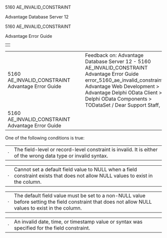 5160 AE\_INVALID\_CONSTRAINT




Advantage Database Server 12  

5160 AE\_INVALID\_CONSTRAINT

Advantage Error Guide

|  |
| --- |
|  |

|  |  |  |  |  |
| --- | --- | --- | --- | --- |
| 5160 AE\_INVALID\_CONSTRAINT  Advantage Error Guide |  |  | Feedback on: Advantage Database Server 12 - 5160 AE\_INVALID\_CONSTRAINT Advantage Error Guide error\_5160\_ae\_invalid\_constraint Advantage Web Development > Advantage Delphi OData Client > Delphi OData Components > TODataSet / Dear Support Staff, |  |
| 5160 AE\_INVALID\_CONSTRAINT  Advantage Error Guide |  |  |  |  |

One of the following conditions is true:

|  |  |
| --- | --- |
| · | The field-level or record-level constraint is invalid. It is either of the wrong data type or invalid syntax. |

|  |  |
| --- | --- |
| · | Cannot set a default field value to NULL when a field constraint exists that does not allow NULL values to exist in the column. |

|  |  |
| --- | --- |
| · | The default field value must be set to a non-NULL value before setting the field constraint that does not allow NULL values to exist in the column. |

|  |  |
| --- | --- |
| · | An invalid date, time, or timestamp value or syntax was specified for the field constraint. |